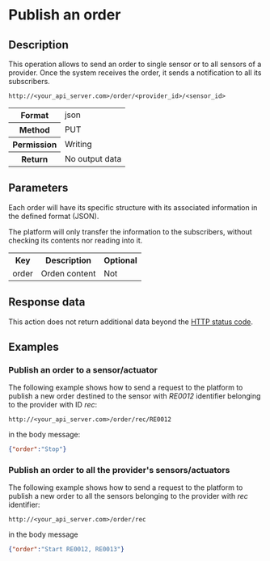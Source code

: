 Publish an order
================

## Description

This operation allows to send an order to single sensor or to all sensors of a provider. Once the system receives the order, it sends a notification to all its subscribers.

```
http://<your_api_server.com>/order/<provider_id>/<sensor_id>
```

<table>
	<tbody>
		<tr>
			<th>Format</th>
			<td>json</td>
		</tr>
		<tr>
			<th>Method</th>
			<td>PUT</td>
		</tr>
		<tr>
			<th>Permission</th>
			<td>Writing</td>
		</tr>
		<tr>
			<th>Return</th>
			<td>No output data</td>
		</tr>
	</tbody>
</table>

## Parameters

Each order will have its specific structure with its associated information in the defined format (JSON).

The platform will only transfer the information to the subscribers, without checking its contents nor reading into it.

<table>
	<tbody>
		<tr>
			<th>Key</th>
			<th>Description</th>
			<th>Optional</th>
		</tr>
		<tr>
			<td>order</td>
			<td>Orden content</td>
			<td>Not</td>
		</tr>
	</tbody>
</table>

## Response data

This action does not return additional data beyond the [HTTP status code](../../general_model#reply).

## Examples

### Publish an order to a sensor/actuator

The following example shows how to send a request to the platform to publish a new order destined to the sensor with <em>RE0012</em> identifier belonging to the provider with ID <em>rec</em>:

```
http://<your_api_server.com>/order/rec/RE0012
```

in the body message:

```json
{"order":"Stop"}
```

### Publish an order to all the provider's sensors/actuators

The following example shows how to send a request to the platform to publish a new order to all the sensors belonging to the provider with <em>rec</em> identifier:

```
http://<your_api_server.com>/order/rec
```

in the body message

```json
{"order":"Start RE0012, RE0013"}
```
